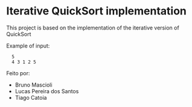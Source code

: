 # Iterative QuickSort implementation
This project is based on the implementation of the iterative version of QuickSort

Example of input:  
```
  5
  4 3 1 2 5
```
Feito por:  
- Bruno Mascioli
- Lucas Pereira dos Santos
- Tiago Catoia  
